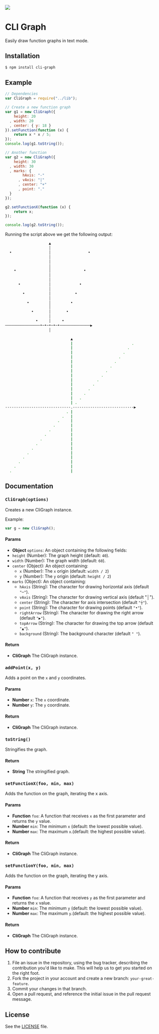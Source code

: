 ![](http://i.imgur.com/WMdX9YR.png)

CLI Graph
=========
Easily draw function graphs in text mode.

## Installation

```sh
$ npm install cli-graph
```

## Example

```js
// Dependencies
var CliGraph = require("../lib");

// Create a new function graph
var g1 = new CliGraph({
    height: 20
  , width: 20
  , center: { y: 18 }
}).setFunction(function (x) {
    return x * x / 5;
});
console.log(g1.toString());

// Another function
var g2 = new CliGraph({
    height: 30
  , width: 30
  , marks: {
        hAxis: "-"
      , vAxis: "|"
      , center: "+"
      , point: "."
  }
});

g2.setFunctionX(function (x) {
    return x;
});

console.log(g2.toString());
```

Running the script above we get the following output:

```sh
                    ▲
                    │
  •                 │                 •
                    │
                    │
                    │
    •               │               •
                    │
                    │
      •             │             •
                    │
        •           │           •
                    │
          •         │         •
                    │
            •       │       •
                    │
              •     │     •
────────────────•─•─•─•─•──────────────▶
                    │

                              ▲
                              |                           .
                              |                         .
                              |                       .
                              |                     .
                              |                   .
                              |                 .
                              |               .
                              |             .
                              |           .
                              |         .
                              |       .
                              |     .
                              |   .
                              | .
------------------------------.----------------------------▶
                            . |
                          .   |
                        .     |
                      .       |
                    .         |
                  .           |
                .             |
              .               |
            .                 |
          .                   |
        .                     |
      .                       |
    .                         |
  .                           |

```

## Documentation
### `CliGraph(options)`
Creates a new CliGraph instance.

Example:

```js
var g = new CliGraph();
```

#### Params
- **Object** `options`: An object containing the following fields:
 - `height` (Number): The graph height (default: `40`).
 - `width` (Number): The graph width (default: `60`).
 - `center` (Object): An object containing:
   - `x` (Number): The `x` origin (default: `width / 2`)
   - `y` (Number): The `y` origin (default: `height / 2`)
 - `marks` (Object): An object containing:
   - `hAxis` (String): The character for drawing horizontal axis (default `"─"`).
   - `vAxis` (String): The character for drawing vertical axis (default "│").
   - `center` (String): The character for axis intersection (default `"┼"`).
   - `point` (String): The character for drawing points (default `"•"`).
   - `rightArrow` (String): The character for drawing the right arrow (default `"▶"`).
   - `topArrow` (String): The character for drawing the top arrow (default `"▲"`).
   - `background` (String): The background character (default `" "`).

#### Return
- **CliGraph** The CliGraph instance.

### `addPoint(x, y)`
Adds a point on the `x` and `y` coordinates.

#### Params
- **Number** `x`: The `x` coordinate.
- **Number** `y`: The `y` coordinate.

#### Return
- **CliGraph** The CliGraph instance.

### `toString()`
Stringifies the graph.

#### Return
- **String** The stringified graph.

### `setFunctionX(foo, min, max)`
Adds the function on the graph, iterating the x axis.

#### Params
- **Function** `foo`: A function that receives `x` as the first parameter and returns the `y` value.
- **Number** `min`: The minimum `x` (default: the lowest possible value).
- **Number** `max`: The maximum `x`.(default: the highest possible value).

#### Return
- **CliGraph** The CliGraph instance.

### `setFunctionY(foo, min, max)`
Adds the function on the graph, iterating the y axis.

#### Params
- **Function** `foo`: A function that receives `y` as the first parameter and returns the `x` value.
- **Number** `min`: The minimum `y` (default: the lowest possible value).
- **Number** `max`: The maximum `y`.(default: the highest possible value).

#### Return
- **CliGraph** The CliGraph instance.


## How to contribute
1. File an issue in the repository, using the bug tracker, describing the
   contribution you'd like to make. This will help us to get you started on the
   right foot.
2. Fork the project in your account and create a new branch:
   `your-great-feature`.
3. Commit your changes in that branch.
4. Open a pull request, and reference the initial issue in the pull request
   message.

## License
See the [LICENSE](./LICENSE) file.

